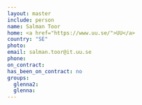 ```yaml
---
layout: master
include: person
name: Salman Toor
home: <a href="https://www.uu.se/">UU</a>
country: "SE"
photo:
email: salman.toor@it.uu.se
phone:
on_contract:
has_been_on_contract: no
groups:
  glenna2:
  glenna:
---
```


